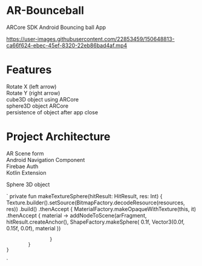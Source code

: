 # AR-Bounceball
ARCore SDK Android Bouncing ball App

https://user-images.githubusercontent.com/22853459/150648813-ca66f624-ebec-45ef-8320-22eb86bad4af.mp4


# Features
Rotate X (left arrow)<br />
Rotate Y (right arrow)<br />
cube3D object using ARCore <br />
sphere3D object ARCore <br />
persistence of object after app close <br />

# Project Architecture
AR Scene form <br />
Android Navigation Component <br />
Firebae Auth <br />
Kotlin Extension <br />


Sphere 3D object

`    private fun makeTextureSphere(hitResult: HitResult, res: Int) {
        Texture.builder().setSource(BitmapFactory.decodeResource(resources, res))
            .build()
            .thenAccept {
                MaterialFactory.makeOpaqueWithTexture(this, it)
                    .thenAccept { material ->
                        addNodeToScene(arFragment, hitResult.createAnchor(),
                            ShapeFactory.makeSphere(
                                0.1f,
                                Vector3(0.0f, 0.15f, 0.0f),
                                material
                            ))

                    }
            }
    }
`
